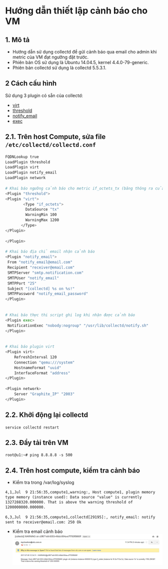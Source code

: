 # Hướng dẫn thiết lập cảnh báo cho VM

## 1. Mô tả

- Hướng dẫn sử dụng collectd để gửi cảnh báo qua email cho admin khi metric của VM đạt ngưỡng đặt trước.
- Phiên bản OS sử dụng là Ubuntu 14.04.5, kernel 4.4.0-79-generic.
- Phiên bản collectd sử dụng là collectd 5.5.3.1.

## 2 Cách cấu hình
Sử dụng 3 plugin có sẵn của collectd:
 - [virt](plugins/virt_plugin.md)
 - [threshold](plugins/threshold_plugin.md)
 - [notify_email](plugins/notify_email_plugin.md)
 - [exec](plugins/exec_plugin.md)

## 2.1. Trên host Compute, sửa file `/etc/collectd/collectd.conf`

```sh
FQDNLookup true
LoadPlugin threshold
LoadPlugin virt
LoadPlugin notify_email
LoadPlugin network

# Khai báo ngưỡng cảnh báo cho metric if_octets_tx (băng thông ra của interface) của VM, đơn vị là bits
<Plugin "threshold">
<Plugin "virt">
        <Type "if_octets">
         DataSource "tx"
         WarningMin 100
         WarningMax 1200
       </Type>
</Plugin>

</Plugin>

# Khai báo địa chỉ email nhận cảnh báo
<Plugin "notify_email">
 From "notify_email@email.com"
 Recipient "receiver@email.com"
 SMTPServer "smtp.notification.com"
 SMTPUser "notify_email"
 SMTPPort "25"
 Subject "[collectd] %s on %s!"
 SMTPPassword "notify_email_password"
</Plugin>


# Khai báo thực thi script ghi log khi nhận được cảnh báo
<Plugin exec>
 NotificationExec "nobody:nogroup" "/usr/lib/collectd/notify.sh"
</Plugin>


# Khai báo plugin virt
<Plugin virt>
    RefreshInterval 120
    Connection "qemu:///system"
    HostnameFormat "uuid"
    InterfaceFormat "address"
</Plugin>

<Plugin network>
    Server "Graphite_IP" "2003"
</Plugin>

```

## 2.2. Khởi động lại collectd
`service collectd restart`

## 2.3. Đẩy tải trên VM 
`root@u1:~# ping 8.8.8.8 -s 500`

## 2.4. Trên host compute, kiểm tra cảnh báo
- Kiểm tra trong /var/log/syslog
```
4,1,Jul  9 21:56:35,compute1,warning:, Host compute1, plugin memory type memory (instance used): Data source "value" is currently 1327288320.000000. That is above the warning threshold of 1200000000.000000.

6,3,Jul  9 21:56:35,compute1,collectd[29195]:, notify_email: notify sent to receiver@email.com: 250 Ok
```

- Kiểm tra email cảnh báo
![notify_email](../images/notify_email/notify_email_1.png)

